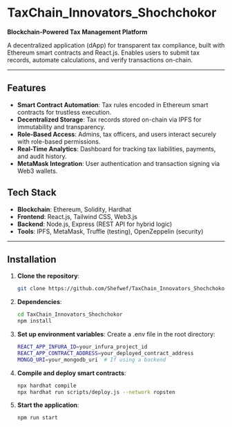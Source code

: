 # TaxChain_Innovators_Shochchokor  
**Blockchain-Powered Tax Management Platform**  

A decentralized application (dApp) for transparent tax compliance, built with Ethereum smart contracts and React.js. Enables users to submit tax records, automate calculations, and verify transactions on-chain.  

---

## Features  
- **Smart Contract Automation**: Tax rules encoded in Ethereum smart contracts for trustless execution.  
- **Decentralized Storage**: Tax records stored on-chain via IPFS for immutability and transparency.  
- **Role-Based Access**: Admins, tax officers, and users interact securely with role-based permissions.  
- **Real-Time Analytics**: Dashboard for tracking tax liabilities, payments, and audit history.  
- **MetaMask Integration**: User authentication and transaction signing via Web3 wallets.  

## Tech Stack  
- **Blockchain**: Ethereum, Solidity, Hardhat  
- **Frontend**: React.js, Tailwind CSS, Web3.js  
- **Backend**: Node.js, Express (REST API for hybrid logic)  
- **Tools**: IPFS, MetaMask, Truffle (testing), OpenZeppelin (security)  

---

## Installation  
1. **Clone the repository**:  
   ```bash  
   git clone https://github.com/Shefwef/TaxChain_Innovators_Shochchokor.git
2. **Dependencies**:
   ```bash
   cd TaxChain_Innovators_Shochchokor  
   npm install  
3. **Set up environment variables**:
   Create a .env file in the root directory:
    ```bash
    REACT_APP_INFURA_ID=your_infura_project_id  
    REACT_APP_CONTRACT_ADDRESS=your_deployed_contract_address  
    MONGO_URI=your_mongodb_uri  # If using a backend  
5. **Compile and deploy smart contracts**:
   ```bash
   npx hardhat compile  
   npx hardhat run scripts/deploy.js --network ropsten  
7. **Start the application**:
   ```bash
   npm run start  

